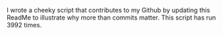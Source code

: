 I wrote a cheeky script that contributes to my Github by updating this ReadMe to illustrate why more than commits matter. This script has run 3992 times.
